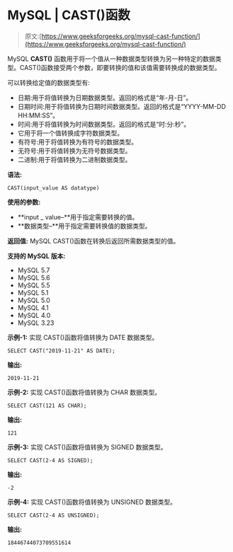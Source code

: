 # MySQL | CAST()函数

> 原文:[https://www.geeksforgeeks.org/mysql-cast-function/](https://www.geeksforgeeks.org/mysql-cast-function/)

MySQL **CAST()** 函数用于将一个值从一种数据类型转换为另一种特定的数据类型。CAST()函数接受两个参数，即要转换的值和该值需要转换成的数据类型。

可以转换给定值的数据类型有:

*   日期:用于将值转换为日期数据类型。返回的格式是“年-月-日”。
*   日期时间:用于将值转换为日期时间数据类型。返回的格式是“YYYY-MM-DD HH:MM:SS”。
*   时间:用于将值转换为时间数据类型。返回的格式是“时:分:秒”。
*   它用于将一个值转换成字符数据类型。
*   有符号:用于将值转换为有符号的数据类型。
*   无符号:用于将值转换为无符号数据类型。
*   二进制:用于将值转换为二进制数据类型。

**语法:**

```
CAST(input_value AS datatype)
```

**使用的参数:**

*   **input _ value–**用于指定需要转换的值。
*   **数据类型–**用于指定需要转换值的数据类型。

**返回值:**
MySQL CAST()函数在转换后返回所需数据类型的值。

**支持的 MySQL 版本:**

*   MySQL 5.7
*   MySQL 5.6
*   MySQL 5.5
*   MySQL 5.1
*   MySQL 5.0
*   MySQL 4.1
*   MySQL 4.0
*   MySQL 3.23

**示例-1:** 实现 CAST()函数将值转换为 DATE 数据类型。

```
SELECT CAST("2019-11-21" AS DATE); 
```

**输出:**

```
2019-11-21 
```

**示例-2:** 实现 CAST()函数将值转换为 CHAR 数据类型。

```
SELECT CAST(121 AS CHAR); 
```

**输出:**

```
121 
```

**示例-3:** 实现 CAST()函数将值转换为 SIGNED 数据类型。

```
SELECT CAST(2-4 AS SIGNED); 
```

**输出:**

```
-2 
```

**示例-4:** 实现 CAST()函数将值转换为 UNSIGNED 数据类型。

```
SELECT CAST(2-4 AS UNSIGNED); 
```

**输出:**

```
18446744073709551614 
```